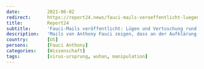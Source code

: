 ```yaml
---
date:          2021-06-02
redirect:      https://report24.news/fauci-mails-veroeffentlicht-luegen-und-vertuschung-rund-um-ursprung-des-coronavirus/
title:         Report24
subtitle:      'Fauci-Mails veröffentlicht: Lügen und Vertuschung rund um Corona-Ursprung?'
description:   'Mails von Anthony Fauci zeigen, dass an der Aufklärung des Corona-Ursprungs kein Interesse bestand. Stattdessen schreien sie nach Vertuschung.'
country:       [US]
persons:       [Fauci Anthony]
categories:    [Wissenschaft]
tags:          [virus-ursprung, wuhan, manipulation]
---
```

